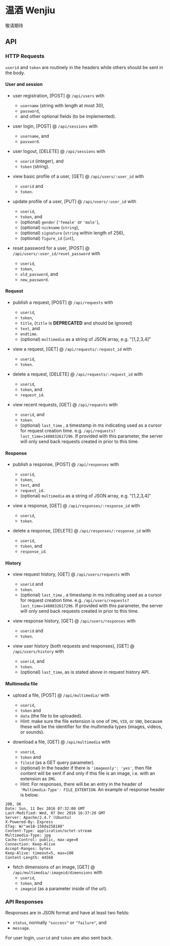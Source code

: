 # 温酒 Wenjiu

敬请期待

## API 

### HTTP Requests

`userid` and `token` are routinely in the headers while others should be sent 
in the body.

#### User and session

- user registration, [POST] @ `/api/users` with 
  - `username` (string with length at most 30),
  - `password`,
  - and other optional fields (to be implemented).

- user login, [POST] @ `/api/sessions` with 
  - `username`, and
  - `password`.

- user logout, [DELETE] @ `/api/sessions` with 
  - `userid` (integer), and
  - `token` (string).

- view basic profile of a user, [GET] @ `/api/users/:user_id` with 
  - `userid` and 
  - `token`.

- update profile of a user, [PUT] @ `/api/users/:user_id` with 
  - `userid`,
  - `token`, and 
  - (optional) `gender` (`'female'` or `'male'`),
  - (optional) `nickname` (`string`),
  - (optional) `signature` (`string` within length of 256),
  - (optional) `figure_id` (`int`),

- reset password for a user, [POST] @ `/api/users/:user_id/reset_password` with 
  - `userid`,
  - `token`, 
  - `old_password`, and 
  - `new_password`.

#### Request

- publish a request, [POST] @ `/api/requests` with 
  - `userid`,
  - `token`,
  - `title`, (`title` is **DEPRECATED** and should be ignored)
  - `text`, and 
  - `endtime`.
  - (optional) `multimedia` as a string of JSON array, e.g. "[1,2,3,4]"

- view a request, [GET] @ `/api/requests/:request_id` with 
  - `userid`,
  - `token`.

- delete a request, [DELETE] @ `/api/requests/:request_id` with 
  - `userid`,
  - `token`, and 
  - `request_id`.

- view recent requests, [GET] @ `/api/requests` with 
  - `userid`, and
  - `token`.
  - (optional) `last_time` , a timestamp in ms indicating used as a cursor for 
    request creation time. e.g. `/api/requests?last_time=1480832617296`.
    If provided with this parameter, the server will only send back requests 
    created in prior to this time.

#### Response

- publish a response, [POST] @ `/api/responses` with 
  - `userid`,
  - `token`,
  - `text`, and 
  - `request_id`.
  - (optional) `multimedia` as a string of JSON array, e.g. "[1,2,3,4]"

- view a response, [GET] @ `/api/responses/:response_id` with 
  - `userid`, 
  - `token`.

- delete a response, [DELETE] @ `/api/responses/:response_id` with 
  - `userid`,
  - `token`, and
  - `response_id`.

#### History

- view request history, [GET] @ `/api/users/requests` with 
  - `userid` and 
  - `token`.
  - (optional) `last_time` , a timestamp in ms indicating used as a cursor for 
    request creation time. e.g. `/api/users/requests?last_time=1480832617296`.
    If provided with this parameter, the server will only send back requests 
    created in prior to this time.

- view response history, [GET] @ `/api/users/responses` with 
  - `userid` and 
  - `token`.

- view user history (both requests and responses), [GET] @ `/api/users/history`
  with 
  - `userid`, and 
  - `token`.
  - (optional) `last_time`, as is stated above in request history API.

#### Multimedia file

- upload a file, [POST] @ `/api/multimedia/` with 
  - `userid`,
  - `token` and
  - `data` (the file to be uploaded).
  - Hint: make sure the file extension is one of `IMG`, `VID`, or `SND`, because
  these will be the identifier for the multimedia types (images, videos, or sounds).

- download a file, [GET] @ `/api/multimedia` with 
  - `userid`,
  - `token` and 
  - `fileid` (as a GET query parameter).
  - (optional) In the header if there is `'imageonly': 'yes'`, then file content will be 
  sent if and only if this file is an image, i.e. with an extension as `IMG`.
  - Hint: For responses, there will be an entry in the header of 
`'Multimedia-Type': FILE_EXTENTION`. An example of response header is below.

```
200, OK
Date: Sun, 11 Dec 2016 07:32:00 GMT
Last-Modified: Wed, 07 Dec 2016 16:37:20 GMT
Server: Apache/2.4.7 (Ubuntu)
X-Powered-By: Express
ETag: W/"ae18-158da258188"
Content-Type: application/octet-stream
Multimedia-Type: jpg
Cache-Control: public, max-age=0
Connection: Keep-Alive
Accept-Ranges: bytes
Keep-Alive: timeout=5, max=100
Content-Length: 44568
```

- fetch dimensions of an image, [GET] @ `/api/multimedia/:imageid/dimensions` 
  with 
  - `userid`,
  - `token`, and 
  - `imageid` (as a parameter inside of the url).

### API Responses

Responses are in JSON format and have at least two fields:

- `status`, normally `"success"` or `"failure"`, and
- `message`.

For user login, `userid` and `token` are also sent back.
